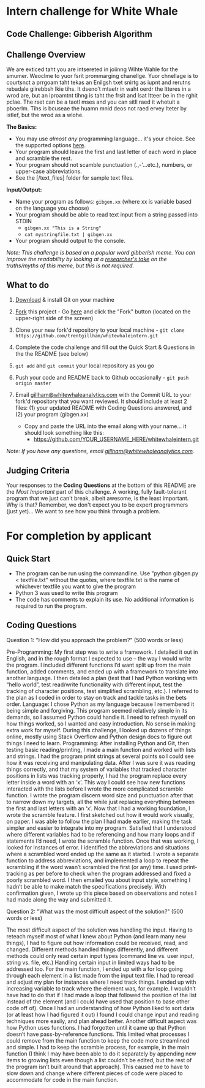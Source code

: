 # Intern challenge for White Whale

**Code Challenge: Gibberish Algorithm**
---------------------------------------

Challenge Overview
------------------

We are exticed taht you are intsereted in joiinng Wihte Wahle for the smumer.  Weoclme to yuor fsrit prommarging chanellge.  Yuor chnellage is to courtsnct a prrgoam taht tekas an Enilgsh txet snirtg as iupnt and rerutns rebadale giirebbsh lkie tihs.  It dseno’t mtaetr in waht oerdr the ltteres in a wrod are, but an iproamtnt tihng is taht the frsit and lsat ltteer be in the rghit pclae. The rset can be a taotl mses and you can sitll raed it whotuit a pboerlm.  Tihs is bcuseae the huamn mnid deos not raed ervey lteter by istlef, but the wrod as a wlohe.

**The Basics:**
  
  - You may use *almost any* programming language... it's your choice.  See the supported options [here](http://ideone.com/).
  - Your program should leave the first and last letter of each word in place and scramble the rest.
  - Your program should not scamble punctuation (.,-'...etc.), numbers, or upper-case abbreviations.
  - See the [/text_files] folder for sample text files. 

**Input/Output:**
 
  - Name your program as follows: `gibgen.xx` (where xx is variable based on the language you choose)
  - Your program should be able to read text input from a string passed into STDIN
      - `gibgen.xx "This is a String"`
      - `cat mystringfile.txt | gibgen.xx`
  - Your program should output to the console.

_Note: This challenge is based on a popular word gibberish meme. You can improve the readability by looking at a [researcher's take](http://www.mrc-cbu.cam.ac.uk/people/matt.davis/cmabridge/) on the truths/myths of this meme, but this is not required._

What to do
----------
1. [Download](http://git-scm.com/downloads) & install Git on your machine

2. <a href="https://github.com/trentgillham/whitewhaleintern#fork-destination-box" class="btn grouped" data-method="POST" rel="nofollow" title="Fork">Fork</a> this project - Go [here](https://github.com/trentgillham/whitewhaleintern) and click the "Fork" button (located on the upper-right side of the screen)

2. Clone your new fork'd repository to your local machine - `git clone https://github.com/trentgillham/whitewhaleintern.git`
3. Complete the code challenge and fill out the Quick Start & Questions in the the README (see below)
4. `git add` and `git commit` your local repository as you go
4. Push your code and README back to Github occasionally - `git push origin master`
5. Email [gillham@whitewhaleanalytics.com](mailto:gillham@whitewhaleanalytics.com) with the Commit URL to your fork'd repository that you want reviewed. It should include at least 2 files: (1) your updated README with Coding Questions answered, and (2) your program (gibgen.xx)
   - Copy and paste the URL into the email along with your name... it should look something like this:
       - https://github.com/YOUR_USERNAME_HERE/whitewhaleintern.git

_Note: If you have any questions, email [gillham@whitewhaleanalytics.com](mailto:gillham@whitewhaleanalytics.com)._

Judging Criteria
----------------

Your responses to the **Coding Questions** at the bottom of this README are the *Most Important* part of this challenge. A working, fully fault-tolerant program that we just can't break, albeit awesome, is the least important.  Why is that?  Remember, we don't expect you to be expert programmers (just yet)... We want to see how you think through a problem.  


For completion by applicant
===========================

Quick Start
-----------

* The program can be run using the commandline. Use "python gibgen.py < textfile.txt" without the quotes, where textfile.txt is the name of whichever textfile you want to give the program
* Python 3 was used to write this program
* The code has comments to explain its use. No additional information is required to run the program.


Coding Questions
----------------

Question 1: "How did you approach the problem?" (500 words or less)

Pre-Programming: My first step was to write a framework. I detailed it out in English, and in the rough format I expected to use – the way I would write the program. I included different functions I’d want split up from the main function, added comments, and ended up with a framework to translate into another language. I then detailed a plan (test that I had Python working with “hello world”, test read/write functionality with different input, test the tracking of character positions, test simplified scrambling, etc.). I referred to the plan as I coded in order to stay on track and tackle tasks in the bets order.
Language: I chose Python as my language because I remembered it being simple and forgiving. This program seemed relatively simple in its demands, so I assumed Python could handle it. I need to refresh myself on how things worked, so I wanted and easy introduction. No sense in making extra work for myself. During this challenge, I looked up dozens of things online, mostly using Stack Overflow and Python design docs to figure out things I need to learn.
Programming: After installing Python and Git, then testing basic reading/printing, I made a main function and worked with lists and strings. I had the program print strings at several points so I could see how it was receiving and manipulating data. After I was sure it was reading things correctly, and that my system of variables that tracked character positions in lists was tracking properly, I had the program replace every letter inside a word with an ‘x’. This way I could see how new functions interacted with the lists before I wrote the more complicated scramble function. I wrote the program discern word size and punctuation after that to narrow down my targets, all the while just replacing everything between the first and last letters with an ‘x’. 
Now that I had a working foundation, I wrote the scramble feature. I first sketched out how it would work visually, on paper. I was able to follow the plan I had made earlier, making the task simpler and easier to integrate into my program. Satisfied that I understood where different variables had to be referencing and how many loops and if statements I’d need, I wrote the scramble function.
Once that was working, I looked for instances of error. I identified the abbreviations and situations where a scrambled word ended up the same as it started. I wrote a separate function to address abbreviations, and implemented a loop to repeat the scrambling if the word wasn’t scrambled the first (or any) time. I used print-tracking as per before to check when the program addressed and fixed a poorly scrambled word.
I then emailed you about input style, something I hadn’t be able to make match the specifications precisely. With confirmation given, I wrote up this piece based on observations and notes I had made along the way and submitted it.

Question 2: "What was the most difficult aspect of the solution?" (500 words or less)

The most difficult aspect of the solution was handling the input. Having to reteach myself most of what I knew about Python (and learn many new things), I had to figure out how information could be received, read, and changed. Different methods handled things differently, and different methods could only read certain input types (command line vs. user input, string vs. file, etc.)
Handling certain input in limited ways had to be addressed too. For the main function, I ended up with a for loop going through each element in a list made from the input text file. I had to reread and adjust my plan for instances where I need track things. I ended up with increasing variable to track where the element was, for example. I wouldn’t have had to do that if I had made a loop that followed the position of the list instead of the element (and I could have used that position to base other code off of). Once I had an understanding of how Python liked to sort data (or at least how I had figured it out) I found I could change input and reading techniques more easily, and plan ahead better.
Another difficult aspect was how Python uses functions. I had forgotten until it came up that Python doesn’t have pass-by-reference functions. This limited what processes I could remove from the main function to keep the code more streamlined and simple. I had to keep the scramble process, for example, in the main function (I think I may have been able to do it separately by appending new items to growing lists even though a list couldn’t be edited, but the rest of the program isn’t built around that approach). This caused me to have to slow down and change where different pieces of code were placed to accommodate for code in the main function.

